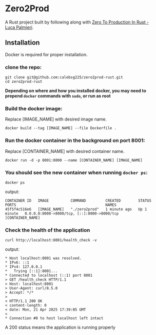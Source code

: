 # Zero2Prod
A Rust project built by following along with [Zero To Production In Rust - Luca Palmieri](https://www.zero2prod.com/index.html).

## Installation

Docker is required for proper installation.

### clone the repo:
```
git clone git@github.com:calebsg225/zero2prod-rust.git
cd zero2prod-rust
```

**Depending on where and how you installed docker, you may need to prepend `docker` commands with `sudo`, or run as root**

### Build the docker image:
Replace [IMAGE_NAME] with desired image name.
```
docker build --tag [IMAGE_NAME] --file Dockerfile .
```

### Run the docker container in the background on port 8001:
Replace [CONTAINER_NAME] with desired container name.
```
docker run -d -p 8001:8000 --name [CONTAINER_NAME] [IMAGE_NAME]
```

### You should see the new container when running `docker ps`:
```
docker ps
```
output:
```
CONTAINER ID   IMAGE          COMMAND         CREATED        STATUS        PORTS                                         NAMES
45f5f4c516e6   [IMAGE_NAME]   "./zero2prod"   1 minute ago   Up 1 minute   0.0.0.0:8000->8000/tcp, [::]:8000->8000/tcp   [CONTAINER_NAME]

```

### Check the health of the application
```
curl http://localhost:8001/health_check -v
```
output:
```
* Host localhost:8001 was resolved.
* IPv6: ::1
* IPv4: 127.0.0.1
*   Trying [::1]:8001...
* Connected to localhost (::1) port 8001
> GET /health_check HTTP/1.1
> Host: localhost:8001
> User-Agent: curl/8.5.0
> Accept: */*
> 
< HTTP/1.1 200 OK
< content-length: 0
< date: Mon, 21 Apr 2025 17:39:05 GMT
< 
* Connection #0 to host localhost left intact
```
A 200 status means the application is running properly
